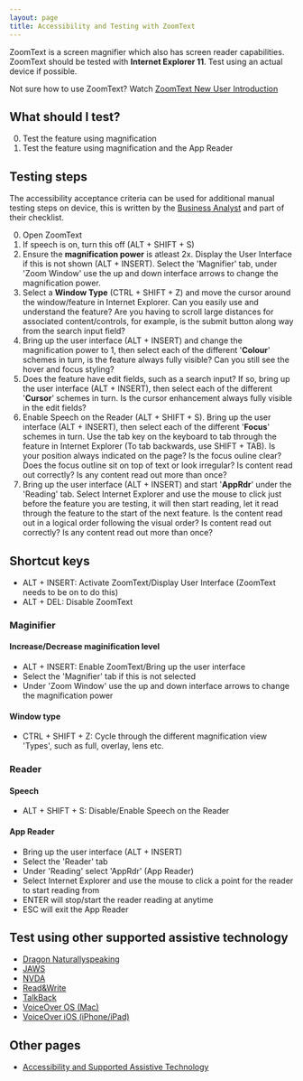```yaml
---
layout: page
title: Accessibility and Testing with ZoomText
---
```


ZoomText is a screen magnifier which also has screen reader capabilities. ZoomText should be tested with **Internet Explorer 11**. Test using an actual device if possible. 

Not sure how to use ZoomText? Watch [ZoomText New User Introduction](https://www.youtube.com/watch?v=jqLo_OmpFmU)

## What should I test?
0. Test the feature using magnification
1. Test the feature using magnification and the App Reader 

## Testing steps

The accessibility acceptance criteria can be used for additional manual testing steps on device, this is written by the [Business Analyst](accessibility-news-and-business-analysts) and part of their checklist. 

0. Open ZoomText
1. If speech is on, turn this off (ALT + SHIFT + S)
2. Ensure the **magnification power** is atleast 2x. Display the User Interface if this is not shown (ALT + INSERT). Select the 'Magnifier' tab, under 'Zoom Window' use the up and down interface arrows to change the magnification power.
3. Select a **Window Type** (CTRL + SHIFT + Z) and move the cursor around the window/feature in Internet Explorer. Can you easily use and understand the feature? Are you having to scroll large distances for associated content/controls, for example, is the submit button along way from the search input field?
3. Bring up the user interface (ALT + INSERT) and change the magnification power to 1, then select each of the different '**Colour**' schemes in turn, is the feature always fully visible? Can you still see the hover and focus styling?
5. Does the feature have edit fields, such as a search input? If so, bring up the user interface (ALT + INSERT), then select each of the different '**Cursor**' schemes in turn. Is the cursor enhancement always fully visible in the edit fields?
6. Enable Speech on the Reader (ALT + SHIFT + S). Bring up the user interface (ALT + INSERT), then select each of the different '**Focus**' schemes in turn. Use the tab key on the keyboard to tab through the feature in Internet Explorer (To tab backwards, use SHIFT + TAB). Is your position always indicated on the page? Is the focus ouline clear? Does the focus outline sit on top of text or look irregular? Is content read out correctly? Is any content read out more than once?
7. Bring up the user interface (ALT + INSERT) and start '**AppRdr**' under the 'Reading' tab. Select Internet Explorer and use the mouse to click just before the feature you are testing, it will then start reading, let it read through the feature to the start of the next feature. Is the content read out in a logical order following the visual order? Is content read out correctly? Is any content read out more than once?

## Shortcut keys
* ALT + INSERT: Activate ZoomText/Display User Interface (ZoomText needs to be on to do this)
* ALT + DEL: Disable ZoomText

### Maginifier

#### Increase/Decrease maginification level
* ALT + INSERT: Enable ZoomText/Bring up the user interface 
* Select the 'Magnifier' tab if this is not selected
* Under 'Zoom Window' use the up and down interface arrows to change the magnification power

#### Window type
* CTRL + SHIFT + Z: Cycle through the different magnification view 'Types', such as full, overlay, lens etc.

### Reader

#### Speech
* ALT + SHIFT + S: Disable/Enable Speech on the Reader

#### App Reader
* Bring up the user interface (ALT + INSERT)
* Select the 'Reader' tab
* Under 'Reading' select 'AppRdr' (App Reader)
* Select Internet Explorer and use the mouse to click a point for the reader to start reading from
* ENTER will stop/start the reader reading at anytime
* ESC will exit the App Reader

## Test using other supported assistive technology

- [Dragon Naturallyspeaking](accessibility-and-testing-with-dragon)
- [JAWS](accessibility-and-testing-with-jaws)
- [NVDA](accessibility-and-testing-with-nvda)
- [Read&Write](accessibility-and-testing-with-read-and-write)
- [TalkBack](accessibility-and-testing-with-talkback)
- [VoiceOver OS (Mac)](accessibility-and-testing-with-voiceover-os)
- [VoiceOver iOS (iPhone/iPad)](accessibility-and-testing-with-voiceover-ios)

## Other pages

- [Accessibility and Supported Assistive Technology](accessibility-and-supported-assistive-technology)
